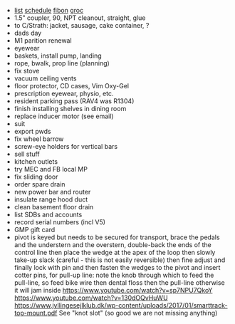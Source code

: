 - [list](list.html) [schedule](schedule.html) [fibon](fibon.html) [groc](groc.html)
- 1.5" coupler, 90, NPT cleanout, straight, glue
- to C/Strath: jacket, sausage, cake container, ?
- dads day
- M1 parition renewal
- eyewear
- baskets, install pump, landing
- rope, bwalk, prop line (planning)
- fix stove
- vacuum ceiling vents
- floor protector, CD cases, Vim Oxy-Gel
- prescription eyewear, physio, etc.
- resident parking pass (RAV4 was R1304)
- finish installing shelves in dining room
- replace inducer motor (see email)
- suit
- export pwds
- fix wheel barrow
- screw-eye holders for vertical bars
- sell stuff
- kitchen outlets
- try MEC and FB local MP
- fix sliding door
- order spare drain
- new power bar and router
- insulate range hood duct
- clean basement floor drain
- list SDBs and accounts
- record serial numbers (incl V5)
- GMP gift card
- pivot is keyed but needs to be secured for transport, brace the pedals and the understern and the overstern, double-back the ends of the control line then place the wedge at the apex of the loop then slowly take-up slack (careful - this is not easily reversible) then fine adjust and finally lock with pin and then fasten the wedges to the pivot and insert cotter pins, for pull-up line: note the knob through which to feed the pull-line, so feed bike wire then dental floss then the pull-line otherwise it will jam inside https://www.youtube.com/watch?v=sp7NPU7QkoY https://www.youtube.com/watch?v=130dOQvHuWU https://www.jyllingesejlklub.dk/wp-content/uploads/2017/01/smarttrack-top-mount.pdf See "knot slot" (so good we are not missing anything)
